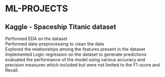 # ML-PROJECTS
## Kaggle - Spaceship Titanic dataset
Performed EDA on the dataset<br>
Performed data-preprocessing to clean the data<br>
Explored the relationships among the features present in the dataset<br>
Implemented Logic regression on the dataset to generate predictions<br>
evaluated the performance of the model using various accuracy and precision measures which included but were not limited to the F1-score and Recall.

